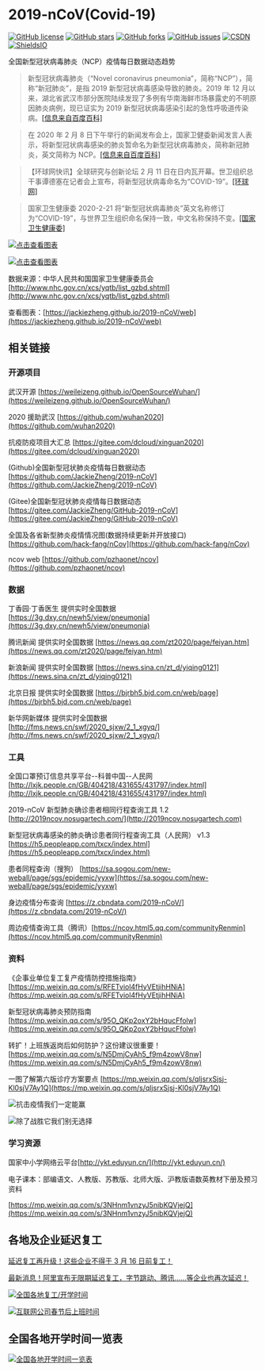 # 2019-nCoV(Covid-19)

[![GitHub license](https://img.shields.io/github/license/JackieZheng/2019-nCoV)](https://github.com/JackieZheng/2019-nCoV/blob/master/LICENSE)
[![GitHub stars](https://img.shields.io/github/stars/JackieZheng/2019-nCoV)](https://github.com/JackieZheng/2019-nCoV/stargazers)
[![GitHub forks](https://img.shields.io/github/forks/JackieZheng/2019-nCoV)](https://github.com/JackieZheng/2019-nCoV/network)
[![GitHub issues](https://img.shields.io/github/issues/JackieZheng/2019-nCoV)](https://github.com/JackieZheng/2019-nCoV/issues)
[![CSDN](https://img.shields.io/badge/CSDN-JackieZheng-green)](https://blog.csdn.net/admans)
[![ShieldsIO](https://img.shields.io/badge/Shields-IO-yellowgreen)](https://shields.io/)

全国新型冠状病毒肺炎（NCP）疫情每日数据动态趋势

> 新型冠状病毒肺炎（“Novel coronavirus pneumonia”，简称“NCP”），简称“新冠肺炎”，是指 2019 新型冠状病毒感染导致的肺炎。2019 年 12 月以来，湖北省武汉市部分医院陆续发现了多例有华南海鲜市场暴露史的不明原因肺炎病例，现已证实为 2019 新型冠状病毒感染引起的急性呼吸道传染病。[[信息来自百度百科]](https://baike.baidu.com/item/%E6%96%B0%E5%9E%8B%E5%86%A0%E7%8A%B6%E7%97%85%E6%AF%92%E8%82%BA%E7%82%8E/24282529)

> 在 2020 年 2 月 8 日下午举行的新闻发布会上，国家卫健委新闻发言人表示，将新型冠状病毒感染的肺炎暂命名为新型冠状病毒肺炎，简称新冠肺炎，英文简称为 NCP。[[信息来自百度百科]](https://baike.baidu.com/item/%E6%96%B0%E5%9E%8B%E5%86%A0%E7%8A%B6%E7%97%85%E6%AF%92%E8%82%BA%E7%82%8E/24282529)

> 【环球网快讯】全球研究与创新论坛 2 月 11 日在日内瓦开幕。世卫组织总干事谭德塞在记者会上宣布，将新型冠状病毒命名为“COVID-19”。[[环球网]](https://world.huanqiu.com/article/3wzeLjoJecj)

> 国家卫生健康委 2020-2-21 将“新型冠状病毒肺炎”英文名称修订为“COVID-19”，与世界卫生组织命名保持一致，中文名称保持不变。[[国家卫生健康委]](http://www.nhc.gov.cn/yzygj/s7653p/202002/33393aa53d984ccdb1053a52b6bef810.shtml)

[![点击查看图表](Image/20200226.png)](https://jackiezheng.github.io/2019-nCoV/web)

[![点击查看图表](Image/20200220202226.png)](https://jackiezheng.github.io/2019-nCoV/web)

数据来源：中华人民共和国国家卫生健康委员会 [http://www.nhc.gov.cn/xcs/yqtb/list_gzbd.shtml](http://www.nhc.gov.cn/xcs/yqtb/list_gzbd.shtml)

查看图表：[https://jackiezheng.github.io/2019-nCoV/web](https://jackiezheng.github.io/2019-nCoV/web)

## 相关链接

### 开源项目

武汉开源 [https://weileizeng.github.io/OpenSourceWuhan/](https://weileizeng.github.io/OpenSourceWuhan/)

2020 援助武汉 [https://github.com/wuhan2020](https://github.com/wuhan2020)

抗疫防疫项目大汇总 [https://gitee.com/dcloud/xinguan2020](https://gitee.com/dcloud/xinguan2020)

(Github)全国新型冠状肺炎疫情每日数据动态[https://github.com/JackieZheng/2019-nCoV](https://github.com/JackieZheng/2019-nCoV)

(Gitee)全国新型冠状肺炎疫情每日数据动态[https://gitee.com/JackieZheng/GitHub-2019-nCoV](https://gitee.com/JackieZheng/GitHub-2019-nCoV)

全国及各省新型肺炎疫情情况图(数据持续更新并开放接口) [https://github.com/hack-fang/nCov](https://github.com/hack-fang/nCov)

ncov web [https://github.com/pzhaonet/ncov](https://github.com/pzhaonet/ncov)

### 数据

丁香园·丁香医生 提供实时全国数据 [https://3g.dxy.cn/newh5/view/pneumonia](https://3g.dxy.cn/newh5/view/pneumonia)

腾讯新闻 提供实时全国数据 [https://news.qq.com/zt2020/page/feiyan.htm](https://news.qq.com/zt2020/page/feiyan.htm)

新浪新闻 提供实时全国数据 [https://news.sina.cn/zt_d/yiqing0121](https://news.sina.cn/zt_d/yiqing0121)

北京日报 提供实时全国数据 [https://bjrbh5.bjd.com.cn/web/page](https://bjrbh5.bjd.com.cn/web/page)

新华网新媒体 提供实时全国数据 [http://fms.news.cn/swf/2020_sjxw/2_1_xgyq/](http://fms.news.cn/swf/2020_sjxw/2_1_xgyq/)

### 工具

全国口罩预订信息共享平台--科普中国--人民网 [http://lxjk.people.cn/GB/404218/431655/431797/index.html](http://lxjk.people.cn/GB/404218/431655/431797/index.html)

2019-nCoV 新型肺炎确诊患者相同行程查询工具 1.2 [http://2019ncov.nosugartech.com/](http://2019ncov.nosugartech.com)

新型冠状病毒感染的肺炎确诊患者同行程查询工具（人民网） v1.3 [https://h5.peopleapp.com/txcx/index.html](https://h5.peopleapp.com/txcx/index.html)

患者同程查询（搜狗） [https://sa.sogou.com/new-weball/page/sgs/epidemic/yyxw](https://sa.sogou.com/new-weball/page/sgs/epidemic/yyxw)

身边疫情分布查询 [https://z.cbndata.com/2019-nCoV/](https://z.cbndata.com/2019-nCoV/)

周边疫情查询工具（腾讯）[https://ncov.html5.qq.com/communityRenmin](https://ncov.html5.qq.com/communityRenmin)

### 资料

《企事业单位复工复产疫情防控措施指南》 [https://mp.weixin.qq.com/s/RFETviol4fHyVEtjihHNiA](https://mp.weixin.qq.com/s/RFETviol4fHyVEtjihHNiA)

新型冠状病毒肺炎预防指南 [https://mp.weixin.qq.com/s/95O_QKp2oxY2bHqucFfolw](https://mp.weixin.qq.com/s/95O_QKp2oxY2bHqucFfolw)

转扩！上班族返岗后如何防护？这份建议很重要！ [https://mp.weixin.qq.com/s/N5DmjCyAh5_f9m4zowV8nw](https://mp.weixin.qq.com/s/N5DmjCyAh5_f9m4zowV8nw)

一图了解第六版诊疗方案要点 [https://mp.weixin.qq.com/s/qljsrxSjsj-Kl0sjV7Ay1Q](https://mp.weixin.qq.com/s/qljsrxSjsj-Kl0sjV7Ay1Q)

![抗击疫情我们一定能赢](Image/1.png)

![除了战胜它我们别无选择](Image/2.png)

### 学习资源

国家中小学网络云平台[http://ykt.eduyun.cn/](http://ykt.eduyun.cn/)

电子课本：部编语文、人教版、苏教版、北师大版、沪教版语数英教材下册及预习资料

[https://mp.weixin.qq.com/s/3NHnm1vnzyJ5nibKQVjejQ](https://mp.weixin.qq.com/s/3NHnm1vnzyJ5nibKQVjejQ)

## 各地及企业延迟复工

[延迟复工再升级！这些企业不得于 3 月 16 日前复工！](http://t.cn/A6h5fmJF)

[最新消息！阿里宣布无限期延迟复工，字节跳动、腾讯......等企业也再次延迟！](https://mp.weixin.qq.com/s/f0aPm9pllw932CP4QED1zg)

[![全国各地复工/开学时间](https://map-mobile-opnimg.cdn.bcebos.com/home/e996e90a14062b954948b2cd8952bde1_7F68C30BFBD0511306A3A030082374EB.JPG)](https://opn.baidu.com/map/cllanding/445a861ba7a069abc687c0cf9ec2e05a)

[![互联网公司春节后上班时间](https://ww1.sinaimg.cn/bmiddle/aa0d937dly1gbcnfqzavgj20vy3shkjl.jpg)](https://s.weibo.com/weibo?q=%23%E4%BA%92%E8%81%94%E7%BD%91%E5%85%AC%E5%8F%B8%E6%98%A5%E8%8A%82%E5%90%8E%E4%B8%8A%E7%8F%AD%E6%97%B6%E9%97%B4%23)

## 全国各地开学时间一览表

[![全国各地开学时间一览表](Image/xuexiao.jpeg)](https://baijiahao.baidu.com/s?id=1659137892911623930)
